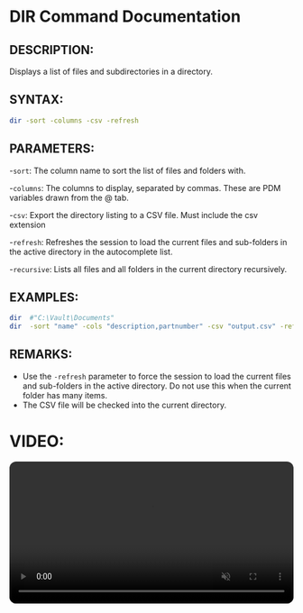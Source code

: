 # DIR Command Documentation

## DESCRIPTION:
Displays a list of files and subdirectories in a directory.

## SYNTAX:

```bash
dir -sort -columns -csv -refresh
```

## PARAMETERS:

-`sort`: The column name to sort the list of files and folders with.

-`columns`: The columns to display, separated by commas. These are PDM variables drawn from the @ tab.

-`csv`: Export the directory listing to a CSV file. Must include the csv extension

-`refresh`: Refreshes the session to load the current files and sub-folders in the active directory in the autocomplete list.

-`recursive`: Lists all files and all folders in the current directory recursively. 

## EXAMPLES:
```bash
dir  #"C:\Vault\Documents"
dir  -sort "name" -cols "description,partnumber" -csv "output.csv" -refresh
```

## REMARKS:

- Use the `-refresh` parameter to force the session to load the current files and sub-folders in the active directory. Do not use this when the current folder has many items.
- The CSV file will be checked into the current directory.

# VIDEO:
 <video src="https://bluebyte.biz/wp-content/pdmshellvideos/dir.mp4" autoplay muted controls style="width: 100%; border-radius: 12px;"></video>